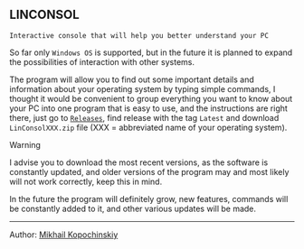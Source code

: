 ## LINCONSOL
`Interactive console that will help you better understand your PC`

So far only `Windows OS` is supported, but in the future it is planned to expand the possibilities of interaction with other systems.

The program will allow you to find out some important details and information about your operating system by typing simple commands, I thought it would be convenient to group everything you want to know about your PC into one program that is easy to use, and the instructions are right there, just go to [`Releases`](https://github.com/linkoffee/linconsol/releases), find release with the tag `Latest` and download `LinConsolXXX.zip` file (XXX = abbreviated name of your operating system).

> [!WARNING]
> I advise you to download the most recent versions, as the software is constantly updated, and older versions of the program may and most likely will not work correctly, keep this in mind.

In the future the program will definitely grow, new features, commands will be constantly added to it, and other various updates will be made.

---

Author: [Mikhail Kopochinskiy](https://github.com/linkoffee)
